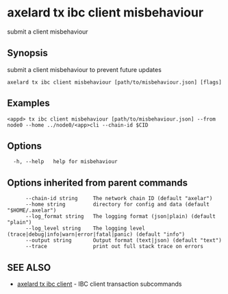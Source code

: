# axelard tx ibc client misbehaviour

submit a client misbehaviour

## Synopsis

submit a client misbehaviour to prevent future updates

```
axelard tx ibc client misbehaviour [path/to/misbehaviour.json] [flags]
```

## Examples

```
<appd> tx ibc client misbehaviour [path/to/misbehaviour.json] --from node0 --home ../node0/<app>cli --chain-id $CID
```

## Options

```
  -h, --help   help for misbehaviour
```

## Options inherited from parent commands

```
      --chain-id string     The network chain ID (default "axelar")
      --home string         directory for config and data (default "$HOME/.axelar")
      --log_format string   The logging format (json|plain) (default "plain")
      --log_level string    The logging level (trace|debug|info|warn|error|fatal|panic) (default "info")
      --output string       Output format (text|json) (default "text")
      --trace               print out full stack trace on errors
```

## SEE ALSO

- [axelard tx ibc client](/cli-docs/v0_27_0/axelard_tx_ibc_client) - IBC client transaction subcommands
